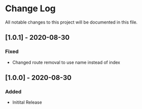 # Change Log
All notable changes to this project will be documented in this file.

## [1.0.1] - 2020-08-30
### Fixed
* Changed route removal to use name instead of index

## [1.0.0] - 2020-08-30
### Added
* Initital Release
